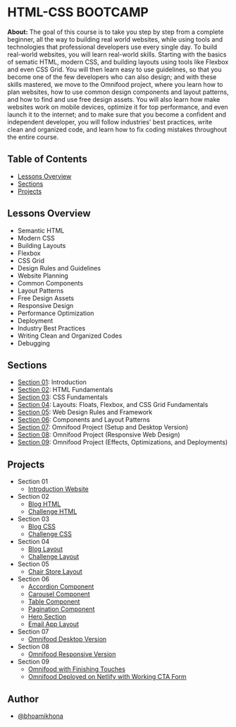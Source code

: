 # HTML-CSS BOOTCAMP

**About:** The goal of this course is to take you step by step from a complete beginner, all the way to building real world websites, while using tools and technologies that professional developers use every single day. To build real-world websites, you will learn real-world skills. Starting with the basics of sematic HTML, modern CSS, and building layouts using tools like Flexbox and even CSS Grid. You will then learn easy to use guidelines, so that you become one of the few developers who can also design; and with these skills mastered, we move to the Omnifood project, where you learn how to plan websites, how to use common design components and layout patterns, and how to find and use free design assets. You will also learn how make websites work on mobile devices, optimize it for top performance, and even launch it to the internet; and to make sure that you become a confident and independent developer, you will follow industries' best practices, write clean and organized code, and learn how to fix coding mistakes throughout the entire course.

## Table of Contents

- [Lessons Overview](#lessons-overview)
- [Sections](#sections)
- [Projects](#projects)

## Lessons Overview

- Semantic HTML
- Modern CSS
- Building Layouts
- Flexbox
- CSS Grid
- Design Rules and Guidelines
- Website Planning
- Common Components
- Layout Patterns
- Free Design Assets
- Responsive Design
- Performance Optimization
- Deployment
- Industry Best Practices
- Writing Clean and Organized Codes
- Debugging

## Sections

- [Section 01](https://github.com/bhoamikhona/html-css-bootcamp/tree/main/Section%2001): Introduction
- [Section 02](https://github.com/bhoamikhona/html-css-bootcamp/tree/main/Section%2002): HTML Fundamentals
- [Section 03](https://github.com/bhoamikhona/html-css-bootcamp/tree/main/Section%2003): CSS Fundamentals
- [Section 04](https://github.com/bhoamikhona/html-css-bootcamp/tree/main/Section%2004): Layouts: Floats, Flexbox, and CSS Grid Fundamentals
- [Section 05](https://github.com/bhoamikhona/html-css-bootcamp/tree/main/Section%2005): Web Design Rules and Framework
- [Section 06](https://github.com/bhoamikhona/html-css-bootcamp/tree/main/Section%2006): Components and Layout Patterns
- [Section 07](https://github.com/bhoamikhona/html-css-bootcamp/tree/main/Section%2007): Omnifood Project (Setup and Desktop Version)
- [Section 08](https://github.com/bhoamikhona/html-css-bootcamp/tree/main/Section%2008): Omnifood Project (Responsive Web Design)
- [Section 09](https://github.com/bhoamikhona/html-css-bootcamp/tree/main/Section%2009): Omnifood Project (Effects, Optimizations, and Deployments)

## Projects

- Section 01
  - [Introduction Website](https://bhoamikhona.github.io/html-css-bootcamp/Section%2001/index.html)
- Section 02
  - [Blog HTML](https://bhoamikhona.github.io/html-css-bootcamp/Section%2002/index.html)
  - [Challenge HTML](https://bhoamikhona.github.io/html-css-bootcamp/Section%2002/challenge.html)
- Section 03
  - [Blog CSS](https://bhoamikhona.github.io/html-css-bootcamp/Section%2003/index.html)
  - [Challenge CSS](https://bhoamikhona.github.io/html-css-bootcamp/Section%2003/challenge.html)
- Section 04
  - [Blog Layout](https://bhoamikhona.github.io/html-css-bootcamp/Section%2004/index.html)
  - [Challenge Layout](https://bhoamikhona.github.io/html-css-bootcamp/Section%2004/challenge.html)
- Section 05
  - [Chair Store Layout](https://bhoamikhona.github.io/html-css-bootcamp/Section%2005/index.html)
- Section 06
  - [Accordion Component](https://bhoamikhona.github.io/html-css-bootcamp/Section%2006/01-accordion.html)
  - [Carousel Component](https://bhoamikhona.github.io/html-css-bootcamp/Section%2006/02-carousel.html)
  - [Table Component](https://bhoamikhona.github.io/html-css-bootcamp/Section%2006/03-table.html)
  - [Pagination Component](https://bhoamikhona.github.io/html-css-bootcamp/Section%2006/04-pagination.html)
  - [Hero Section](https://bhoamikhona.github.io/html-css-bootcamp/Section%2006/05-hero.html)
  - [Email App Layout](https://bhoamikhona.github.io/html-css-bootcamp/Section%2006/06-app-layout.html)
- Section 07
  - [Omnifood Desktop Version](https://bhoamikhona.github.io/html-css-bootcamp/Section%2007/index.html)
- Section 08
  - [Omnifood Responsive Version](https://bhoamikhona.github.io/html-css-bootcamp/Section%2008/index.html)
- Section 09
  - [Omnifood with Finishing Touches](file:///C:/Users/Steam/Documents/Web%20Development/html-css-bootcamp/Section%2009/index.html)
  - [Omnifood Deployed on Netlify with Working CTA Form](https://omnifood-bhoami.netlify.app/)

## Author

- [@bhoamikhona](https://github.com/bhoamikhona)
